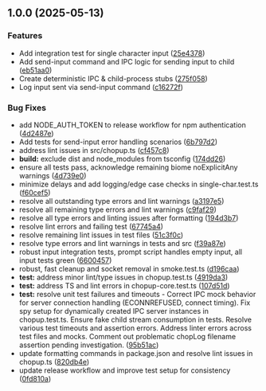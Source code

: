 ## 1.0.0 (2025-05-13)

### Features

* Add integration test for single character input ([25e4378](https://github.com/johnlindquist/chopup/commit/25e4378346025150cacdda9799e264d1dc8139e6))
* Add send-input command and IPC logic for sending input to child ([eb51aa0](https://github.com/johnlindquist/chopup/commit/eb51aa0b0adaf90ee5aadeb3311ab4c6decdd0da))
* Create deterministic IPC & child-process stubs ([275f058](https://github.com/johnlindquist/chopup/commit/275f058b62b999ac8954614e803785463c2ac74e))
* Log input sent via send-input command ([c16272f](https://github.com/johnlindquist/chopup/commit/c16272f47d7589288cd25deedae61ea8f9480d0b))

### Bug Fixes

* add NODE_AUTH_TOKEN to release workflow for npm authentication ([4d2487e](https://github.com/johnlindquist/chopup/commit/4d2487e72928348117c03deb3c403dbbdfb6353e))
* Add tests for send-input error handling scenarios ([6b797d2](https://github.com/johnlindquist/chopup/commit/6b797d2beec70ab9d36376ab030e7f2345f5ed8f))
* address lint issues in src/chopup.ts ([cf457c8](https://github.com/johnlindquist/chopup/commit/cf457c8aa960b5fcc9e894fa7ab91737eeb82953))
* **build:** exclude dist and node_modules from tsconfig ([174dd26](https://github.com/johnlindquist/chopup/commit/174dd26d711597ad14ce79b27c42b93af9a1e266))
* ensure all tests pass, acknowledge remaining biome noExplicitAny warnings ([4d739e0](https://github.com/johnlindquist/chopup/commit/4d739e035a2ab113784e224cd9b2c77d86943493))
* minimize delays and add logging/edge case checks in single-char.test.ts ([f60cef5](https://github.com/johnlindquist/chopup/commit/f60cef50ce8f1c9c6bf724b7920dbe9767fafac4))
* resolve all outstanding type errors and lint warnings ([a3197e5](https://github.com/johnlindquist/chopup/commit/a3197e5248aedc005f945f248cbc8e4a0068f8a0))
* resolve all remaining type errors and lint warnings ([c9faf29](https://github.com/johnlindquist/chopup/commit/c9faf29bb612c6feaf1a44f5dea4c7743103202c))
* resolve all type errors and linting issues after formatting ([194d3b7](https://github.com/johnlindquist/chopup/commit/194d3b7ab8ae1ec712d9297d5d5fb86cb2205ceb))
* resolve lint errors and failing test ([67745a4](https://github.com/johnlindquist/chopup/commit/67745a4b7372f8d8a685640b2f5544ba0c12db86))
* resolve remaining lint issues in test files ([51c3f0c](https://github.com/johnlindquist/chopup/commit/51c3f0cf4b9e5e45a1ec83d93d2a4b1b24fc2528))
* resolve type errors and lint warnings in tests and src ([f39a87e](https://github.com/johnlindquist/chopup/commit/f39a87e73daadbf280caaacc5d19af3ef43e07bf))
* robust input integration tests, prompt script handles empty input, all input tests green ([6600457](https://github.com/johnlindquist/chopup/commit/6600457bc6a0fe4d7a897da6abe01918ef3389af))
* robust, fast cleanup and socket removal in smoke.test.ts ([d196caa](https://github.com/johnlindquist/chopup/commit/d196caabd2c33bd298c9b557398cb1bfafcd79d4))
* **test:** address minor lint/type issues in chopup.test.ts ([4919da3](https://github.com/johnlindquist/chopup/commit/4919da3413e205a095db8874d88d0ffce1fa5f2e))
* **test:** address TS and lint errors in chopup-core.test.ts ([107d51d](https://github.com/johnlindquist/chopup/commit/107d51d08d64549e23de86f28fb75151e152ef8d))
* **test:** resolve unit test failures and timeouts - Correct IPC mock behavior for server connection handling (ECONNREFUSED, connect timing). Fix spy setup for dynamically created IPC server instances in chopup.test.ts. Ensure fake child stream consumption in tests. Resolve various test timeouts and assertion errors. Address linter errors across test files and mocks. Comment out problematic chopLog filename assertion pending investigation. ([95b51ac](https://github.com/johnlindquist/chopup/commit/95b51acf92240f03fdb8cc5e63d57d57e8ebf5ba))
* update formatting commands in package.json and resolve lint issues in chopup.ts ([820db4e](https://github.com/johnlindquist/chopup/commit/820db4e7113b59ab3ce41ba6f9f10559f023dd60))
* update release workflow and improve test setup for consistency ([0fd810a](https://github.com/johnlindquist/chopup/commit/0fd810a8a785c1eb5fc28173235b1374a80ae789))
